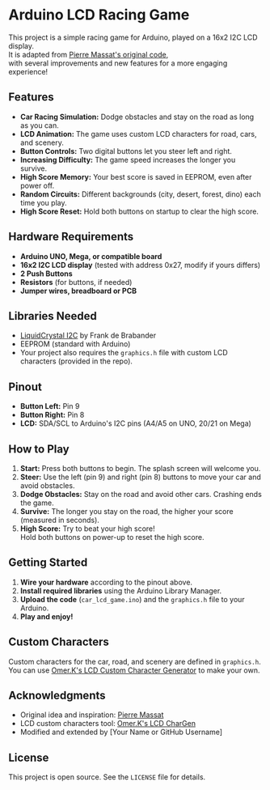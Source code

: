 # Arduino LCD Racing Game

This project is a simple racing game for Arduino, played on a 16x2 I2C LCD display.  
It is adapted from [Pierre Massat's original code](http://guitarextended.wordpress.com/),  
with several improvements and new features for a more engaging experience!

## Features

- **Car Racing Simulation:** Dodge obstacles and stay on the road as long as you can.
- **LCD Animation:** The game uses custom LCD characters for road, cars, and scenery.
- **Button Controls:** Two digital buttons let you steer left and right.
- **Increasing Difficulty:** The game speed increases the longer you survive.
- **High Score Memory:** Your best score is saved in EEPROM, even after power off.
- **Random Circuits:** Different backgrounds (city, desert, forest, dino) each time you play.
- **High Score Reset:** Hold both buttons on startup to clear the high score.

## Hardware Requirements

- **Arduino UNO, Mega, or compatible board**
- **16x2 I2C LCD display** (tested with address 0x27, modify if yours differs)
- **2 Push Buttons**
- **Resistors** (for buttons, if needed)
- **Jumper wires, breadboard or PCB**

## Libraries Needed

- [LiquidCrystal I2C](https://github.com/johnrickman/LiquidCrystal_I2C) by Frank de Brabander
- EEPROM (standard with Arduino)
- Your project also requires the `graphics.h` file with custom LCD characters (provided in the repo).

## Pinout

- **Button Left:** Pin 9
- **Button Right:** Pin 8
- **LCD:** SDA/SCL to Arduino's I2C pins (A4/A5 on UNO, 20/21 on Mega)

## How to Play

1. **Start:** Press both buttons to begin. The splash screen will welcome you.
2. **Steer:** Use the left (pin 9) and right (pin 8) buttons to move your car and avoid obstacles.
3. **Dodge Obstacles:** Stay on the road and avoid other cars. Crashing ends the game.
4. **Survive:** The longer you stay on the road, the higher your score (measured in seconds).
5. **High Score:** Try to beat your high score!  
   Hold both buttons on power-up to reset the high score.

## Getting Started

1. **Wire your hardware** according to the pinout above.
2. **Install required libraries** using the Arduino Library Manager.
3. **Upload the code** (`car_lcd_game.ino`) and the `graphics.h` file to your Arduino.
4. **Play and enjoy!**

## Custom Characters

Custom characters for the car, road, and scenery are defined in `graphics.h`.  
You can use [Omer.K's LCD Custom Character Generator](https://omerk.github.io/lcdchargen/) to make your own.

## Acknowledgments

- Original idea and inspiration: [Pierre Massat](http://guitarextended.wordpress.com/)
- LCD custom characters tool: [Omer.K's LCD CharGen](https://omerk.github.io/lcdchargen/)
- Modified and extended by [Your Name or GitHub Username]

## License

This project is open source. See the `LICENSE` file for details.
